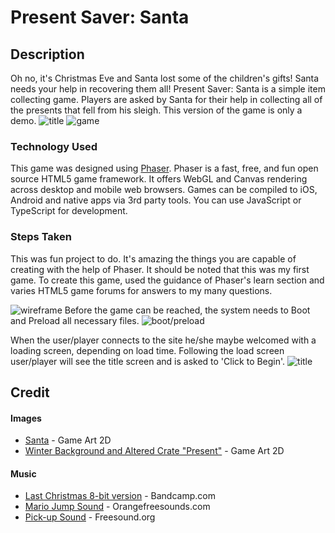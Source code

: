  # Present Saver: Santa
## Description
Oh no, it's Christmas Eve and Santa lost some of the children's gifts! Santa needs your help in recovering them all!
Present Saver: Santa is a simple item collecting game. Players are asked by Santa for their help in collecting all of the presents that fell from his sleigh. This version of the game is only a demo.
![title](http://i64.tinypic.com/hs9u84.png)
![game](http://i67.tinypic.com/2hsastk.png)

### Technology Used
This game was designed using [Phaser](phaser.io). Phaser is a fast, free, and fun open source HTML5 game framework. It offers WebGL and Canvas rendering across desktop and mobile web browsers. Games can be compiled to iOS, Android and native apps via 3rd party tools. You can use JavaScript or TypeScript for development.

### Steps Taken
This was fun project to do. It's amazing the things you are capable of creating with the help of Phaser. It should be noted that this was my first game. To create this game, used the guidance of Phaser's learn section and varies HTML5 game forums for answers to my many questions.

![wireframe](https://s3.amazonaws.com/assets.mockflow.com/app/wireframepro/company/C5901810158c94dd89360610d7674ffec/projects/D342148b80078da08a2a787c6f882edd6/pages/bc656f6e36a741a3807db34828cb8627/image/bc656f6e36a741a3807db34828cb8627.png)
Before the game can be reached, the system needs to Boot and Preload all necessary files.
![boot/preload](http://i65.tinypic.com/29wpr2v.png)

When the user/player connects to the site he/she maybe welcomed with a loading screen, depending on load time. Following the load screen user/player will see the title screen and is asked to 'Click to Begin'.
![title](http://i64.tinypic.com/hs9u84.png)

## Credit
#### Images
- [Santa](https://www.gameart2d.com/santa-claus-free-sprites.html) - Game Art 2D
- [Winter Background and Altered Crate "Present"](https://www.gameart2d.com/winter-platformer-game-tileset.html) - Game Art 2D

#### Music
- [Last Christmas 8-bit version](https://8bituniverse.bandcamp.com/track/last-christmas-8-bit-tribute-to-wham) - Bandcamp.com
- [Mario Jump Sound](http://www.orangefreesounds.com/mario-jump-sound/) - Orangefreesounds.com
- [Pick-up Sound](https://freesound.org/people/TreasureSounds/sounds/332629/) - Freesound.org
